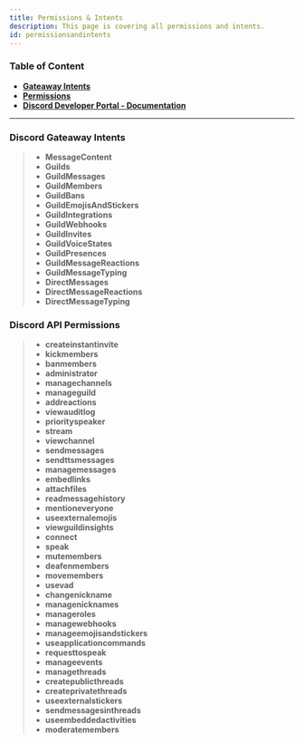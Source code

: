 ```yaml
---
title: Permissions & Intents 
description: This page is covering all permissions and intents.
id: permissionsandintents
---
```


### Table of Content
  - **[Gateaway Intents][1]**
  - **[Permissions][2]**
  - **[Discord Developer Portal - Documentation][3]**
---

### Discord Gateaway Intents

> * **MessageContent** 
> * **Guilds**   
> * **GuildMessages**   
> * **GuildMembers**   
> * **GuildBans**   
> * **GuildEmojisAndStickers**   
> * **GuildIntegrations**   
> * **GuildWebhooks**   
> * **GuildInvites**   
> * **GuildVoiceStates**   
> * **GuildPresences**   
> * **GuildMessageReactions**   
> * **GuildMessageTyping**   
> * **DirectMessages**   
> * **DirectMessageReactions**   
> * **DirectMessageTyping**


### Discord API Permissions

> * **createinstantinvite**  
> * **kickmembers**  
> * **banmembers**  
> * **administrator**   
> * **managechannels**   
> * **manageguild**   
> * **addreactions**   
> * **viewauditlog**   
> * **priorityspeaker**   
> * **stream**   
> * **viewchannel**   
> * **sendmessages**   
> * **sendttsmessages**   
> * **managemessages**   
> * **embedlinks**   
> * **attachfiles**   
> * **readmessagehistory**   
> * **mentioneveryone**   
> * **useexternalemojis**   
> * **viewguildinsights**   
> * **connect**   
> * **speak**   
> * **mutemembers**   
> * **deafenmembers**   
> * **movemembers**   
> * **usevad**   
> * **changenickname**   
> * **managenicknames**   
> * **manageroles**   
> * **managewebhooks**   
> * **manageemojisandstickers**   
> * **useapplicationcommands**   
> * **requesttospeak**   
> * **manageevents**   
> * **managethreads**   
> * **createpublicthreads**   
> * **createprivatethreads**   
> * **useexternalstickers**   
> * **sendmessagesinthreads**   
> * **useembeddedactivities**   
> * **moderatemembers**   


<!--- links -->
[1]: #discord-gateaway-intents
[2]: #discord-api-permissions
[3]: https://discord.com/developers/docs/topics/gateway#list-of-intents
